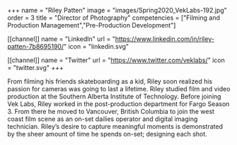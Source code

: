 +++
 name = "Riley Patten"
 image = "images/Spring2020_VekLabs-192.jpg"
 order = 3
 title = "Director of Photography"
 competencies = ["Filming and Production Management","Pre-Production Development"]

[[channel]]
  name = "LinkedIn"
  url = "https://www.linkedin.com/in/riley-patten-7b8695190/"
  icon = "linkedin.svg"

[[channel]]
  name = "Twitter"
  url = "https://www.twitter.com/veklabs/"
  icon = "twitter.svg"
+++

From filming his friends skateboarding as a kid, Riley soon realized his passion for cameras was going to last a lifetime. Riley studied film and video production at the Southern Alberta Institute of Technology. Before joining Vek Labs, Riley worked in the post-production department for Fargo Season 3. From there he moved to Vancouver, British Columbia to join the west coast film scene as an on-set dailies operator and digital imaging technician. Riley’s desire to capture meaningful moments is demonstrated by the sheer amount of time he spends on-set; designing each shot.
